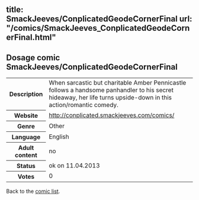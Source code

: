 title: SmackJeeves/ConplicatedGeodeCornerFinal
url: "/comics/SmackJeeves_ConplicatedGeodeCornerFinal.html"
---
Dosage comic SmackJeeves/ConplicatedGeodeCornerFinal
-----------------------------------------

<table class="comicinfo">
<tr>
<th>Description</th><td>When sarcastic but charitable Amber Pennicastle follows a handsome panhandler to his secret hideaway, her life turns upside-down in this action/romantic comedy.</td>
</tr>
<tr>
<th>Website</th><td><a href="http://conplicated.smackjeeves.com/comics/">http://conplicated.smackjeeves.com/comics/</a></td>
</tr>
<tr>
<th>Genre</th><td>Other</td>
</tr>
<tr>
<th>Language</th><td>English</td>
</tr>
<tr>
<th>Adult content</th><td>no</td>
</tr>
<tr>
<th>Status</th><td>ok on 11.04.2013</td>
</tr>
<tr>
<th>Votes</th><td>0</div></td>
</tr>
</table>

Back to the [comic list](../comic-index.html).
